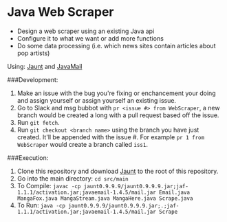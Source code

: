 # Java Web Scraper

- Design a web scraper using an existing Java api
- Configure it to what we want or add more functions
- Do some data processing (i.e. which news sites contain articles about pop artists)

Using: <a href="http://jaunt-api.com/index.htm">Jaunt</a> and <a href="http://www.oracle.com/technetwork/java/javamail/index.html">JavaMail</a>

###Development:
1. Make an issue with the bug you're fixing or enchancement your doing and assign yourself or assign yourself an existing issue.
2. Go to Slack and msg bubbot with ```pr <issue #> from WebScraper```, a new branch would be created a long with a pull request based off the issue. 
3. Run ```git fetch```.
4. Run ```git checkout <branch name>``` using the branch you have just created. It'll be appended with the issue #. For example ```pr 1 from WebScraper``` would create a branch called ```iss1```.

###Execution:
1. Clone this repository and download <a href="http://jaunt-api.com/download.htm">Jaunt</a> to the root of this repository.
2. Go into the main directory: ```cd src/main```
3. To Compile: ```javac -cp jaunt0.9.9.9/jaunt0.9.9.9.jar;jaf-1.1.1/activation.jar;javaemail-1.4.5/mail.jar Email.java MangaFox.java MangaStream.java MangaHere.java Scrape.java ```
4. To Run: ```java -cp jaunt0.9.9.9/jaunt0.9.9.9.jar;.;jaf-1.1.1/activation.jar;javaemail-1.4.5/mail.jar Scrape```
